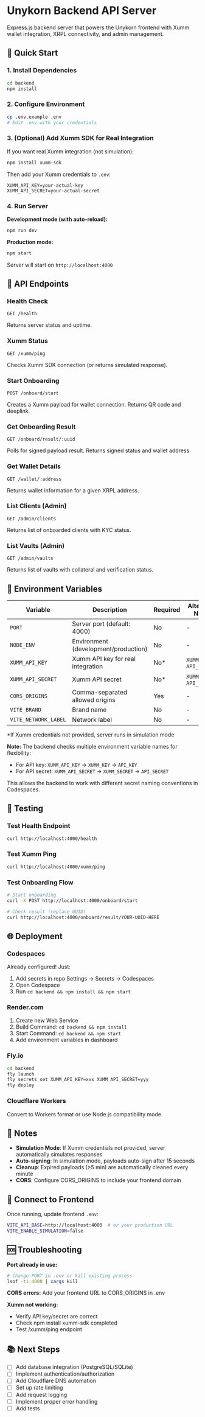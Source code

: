 # Unykorn Backend API Server

Express.js backend server that powers the Unykorn frontend with Xumm wallet integration, XRPL connectivity, and admin management.

## 🚀 Quick Start

### 1. Install Dependencies

```bash
cd backend
npm install
```

### 2. Configure Environment

```bash
cp .env.example .env
# Edit .env with your credentials
```

### 3. (Optional) Add Xumm SDK for Real Integration

If you want real Xumm integration (not simulation):

```bash
npm install xumm-sdk
```

Then add your Xumm credentials to `.env`:
```
XUMM_API_KEY=your-actual-key
XUMM_API_SECRET=your-actual-secret
```

### 4. Run Server

**Development mode (with auto-reload):**
```bash
npm run dev
```

**Production mode:**
```bash
npm start
```

Server will start on `http://localhost:4000`

## 🔌 API Endpoints

### Health Check
```http
GET /health
```
Returns server status and uptime.

### Xumm Status
```http
GET /xumm/ping
```
Checks Xumm SDK connection (or returns simulated response).

### Start Onboarding
```http
POST /onboard/start
```
Creates a Xumm payload for wallet connection. Returns QR code and deeplink.

### Get Onboarding Result
```http
GET /onboard/result/:uuid
```
Polls for signed payload result. Returns signed status and wallet address.

### Get Wallet Details
```http
GET /wallet/:address
```
Returns wallet information for a given XRPL address.

### List Clients (Admin)
```http
GET /admin/clients
```
Returns list of onboarded clients with KYC status.

### List Vaults (Admin)
```http
GET /admin/vaults
```
Returns list of vaults with collateral and verification status.

## 🔐 Environment Variables

| Variable | Description | Required | Alternative Names |
|----------|-------------|----------|------------------|
| `PORT` | Server port (default: 4000) | No | - |
| `NODE_ENV` | Environment (development/production) | No | - |
| `XUMM_API_KEY` | Xumm API key for real integration | No* | `XUMM_KEY`, `API_KEY` |
| `XUMM_API_SECRET` | Xumm API secret | No* | `XUMM_SECRET`, `API_SECRET` |
| `CORS_ORIGINS` | Comma-separated allowed origins | Yes | - |
| `VITE_BRAND` | Brand name | No | - |
| `VITE_NETWORK_LABEL` | Network label | No | - |

*If Xumm credentials not provided, server runs in simulation mode

**Note:** The backend checks multiple environment variable names for flexibility:
- For API key: `XUMM_API_KEY` → `XUMM_KEY` → `API_KEY`
- For API secret: `XUMM_API_SECRET` → `XUMM_SECRET` → `API_SECRET`

This allows the backend to work with different secret naming conventions in Codespaces.

## 🧪 Testing

### Test Health Endpoint
```bash
curl http://localhost:4000/health
```

### Test Xumm Ping
```bash
curl http://localhost:4000/xumm/ping
```

### Test Onboarding Flow
```bash
# Start onboarding
curl -X POST http://localhost:4000/onboard/start

# Check result (replace UUID)
curl http://localhost:4000/onboard/result/YOUR-UUID-HERE
```

## 🌐 Deployment

### Codespaces
Already configured! Just:
1. Add secrets in repo Settings → Secrets → Codespaces
2. Open Codespace
3. Run `cd backend && npm install && npm start`

### Render.com
1. Create new Web Service
2. Build Command: `cd backend && npm install`
3. Start Command: `cd backend && npm start`
4. Add environment variables in dashboard

### Fly.io
```bash
cd backend
fly launch
fly secrets set XUMM_API_KEY=xxx XUMM_API_SECRET=yyy
fly deploy
```

### Cloudflare Workers
Convert to Workers format or use Node.js compatibility mode.

## 📝 Notes

- **Simulation Mode**: If Xumm credentials not provided, server automatically simulates responses
- **Auto-signing**: In simulation mode, payloads auto-sign after 15 seconds
- **Cleanup**: Expired payloads (>5 min) are automatically cleaned every minute
- **CORS**: Configure CORS_ORIGINS to include your frontend domain

## 🔗 Connect to Frontend

Once running, update frontend `.env`:
```bash
VITE_API_BASE=http://localhost:4000  # or your production URL
VITE_ENABLE_SIMULATION=false
```

## 🆘 Troubleshooting

**Port already in use:**
```bash
# Change PORT in .env or kill existing process
lsof -ti:4000 | xargs kill
```

**CORS errors:**
Add your frontend URL to CORS_ORIGINS in .env

**Xumm not working:**
- Verify API key/secret are correct
- Check npm install xumm-sdk completed
- Test /xumm/ping endpoint

## 📚 Next Steps

- [ ] Add database integration (PostgreSQL/SQLite)
- [ ] Implement authentication/authorization
- [ ] Add Cloudflare DNS automation
- [ ] Set up rate limiting
- [ ] Add request logging
- [ ] Implement proper error handling
- [ ] Add tests

